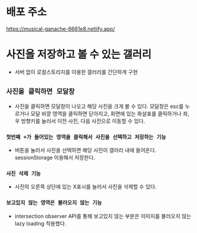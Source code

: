 # 배포 주소

https://musical-ganache-6661e8.netlify.app/

# 사진을 저장하고 볼 수 있는 갤러리

- 서버 없이 로컬스토리지를 이용한 갤러리를 간단하게 구현

## `사진을 클릭하면 모달창`

- 사진을 클릭하면 모달창이 나오고 해당 사진을 크게 볼 수 있다.
  모달창은 esc를 누르거나 모달 바깥 영역을 클릭하면 닫아지고, 화면에 있는 화살표를 클릭하거나 좌,우 방향키를 눌러서 이전 사진, 다음 사진으로 이동할 수 있다.

### `첫번째 +가 들어있는 영역을 클릭해서 사진을 선택하고 저장하는 기능`

- 버튼을 눌러서 사진을 선택하면 해당 사진이 갤러리 내에 들어온다. sessionStorage 이용해서 저장한다.

### `사진 삭제 기능`

- 사진의 오른쪽 상단에 있는 X표시를 눌러서 사진을 삭제할 수 있다.

### `보고있지 않는 영역은 불러오지 않는 기능`

- intersection observer API를 통해 보고있지 않는 부분은 이미지를 불러오지 않는 lazy loading 적용했다.
